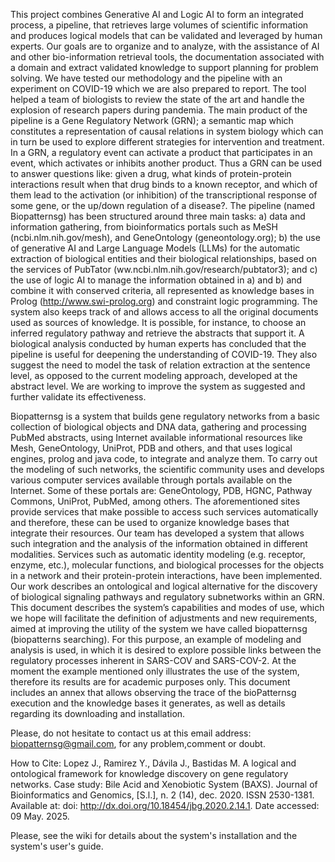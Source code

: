 This project combines Generative AI and  Logic AI to form an integrated process, a pipeline, that retrieves large volumes of scientific information and produces logical models that can be validated and leveraged by human experts. Our goals are to organize and to analyze, with the assistance of AI and other bio-information retrieval tools, the documentation associated with a domain and extract validated knowledge to support planning for problem solving. We have tested our methodology and the pipeline with an experiment on COVID-19 which we are also prepared to report. The tool helped a team of biologists  to review the state of the art and handle the explosion of research papers during pandemia. The main product of the pipeline is a Gene Regulatory Network (GRN); a semantic map which constitutes a representation of causal relations in system biology which can in turn be used to explore different strategies for intervention and treatment. In a GRN, a regulatory event can activate a product that participates in an event, which activates or inhibits another product. Thus a GRN can be used to answer questions like: given a drug, what kinds of protein-protein interactions result when that drug binds to a known receptor, and which of them lead to the activation (or inhibition) of the transcriptional response of some gene, or the up/down regulation of a disease?. The pipeline (named Biopatternsg) has been structured around three main tasks: a) data and information gathering, from bioinformatics portals such as MeSH (ncbi.nlm.nih.gov/mesh), and GeneOntology (geneontology.org); b) the use of generative AI and Large Language Models (LLMs) for the automatic extraction of biological entities and their biological relationships, based on the services of PubTator (ww.ncbi.nlm.nih.gov/research/pubtator3); and c) the use of logic AI to manage the information obtained in a) and b) and combine it with conserved criteria, all represented as knowledge bases in Prolog (http://www.swi-prolog.org) and constraint logic programming. The system also keeps track of and allows access to all the original documents used as sources of knowledge. It is possible, for instance, to choose an inferred regulatory pathway and retrieve the abstracts that support it. A biological analysis conducted by human experts has concluded that the pipeline is useful for deepening the understanding of COVID-19. They also suggest the need to model the task of relation extraction at the sentence level, as opposed to the current modeling approach, developed at the abstract level. We are working to improve the system as suggested and further validate its effectiveness.

Biopatternsg is a system that builds gene regulatory networks from a basic collection of biological objects and DNA data, gathering and processing PubMed abstracts, using Internet available informational resources like Mesh, GeneOntology, UniProt, PDB and others, and that uses logical engines, prolog and java code, to integrate and analyze them. To carry out the modeling of such networks, the scientific community uses and develops various computer services available through portals available on the Internet. Some of these portals are: GeneOntology, PDB, HGNC, Pathway Commons, UniProt, PubMed, among others. The aforementioned sites provide services that make possible to access such services automatically and therefore, these can be used to organize knowledge bases that integrate their resources. Our team has developed a system that allows such integration and the analysis of the information obtained in different modalities. Services such as automatic identity modeling (e.g. receptor, enzyme, etc.), molecular functions, and biological processes for the objects in a network and their protein-protein interactions, have been implemented. Our work describes an ontological and logical alternative for the discovery of biological signaling pathways and regulatory subnetworks within an GRN. This document describes the system’s capabilities and modes of use, which we hope will facilitate the definition of adjustments and new requirements, aimed at improving the utility of the system we have called biopatternsg (biopatterns searching). For this purpose, an example of modeling and analysis is used, in which it is desired to explore possible links between the regulatory processes inherent in SARS-COV and SARS-COV-2. At the moment the example mentioned only illustrates the use of the system, therefore its results are for academic purposes only. This document includes an annex that allows observing the trace of the bioPatternsg execution and the knowledge bases it generates, as well as details regarding its downloading and installation.

Please, do not hesitate to contact us at this email address: biopatternsg@gmail.com, for any problem,comment or doubt.

How to Cite: Lopez J., Ramirez Y., Dávila J., Bastidas M. A logical and ontological framework for knowledge discovery on gene regulatory networks. Case study: Bile Acid and Xenobiotic System (BAXS). Journal of Bioinformatics and Genomics, [S.l.], n. 2 (14), dec. 2020. ISSN 2530-1381. Available at: doi: http://dx.doi.org/10.18454/jbg.2020.2.14.1. Date accessed: 09 May. 2025.

Please, see the wiki for details about the system's installation and the system's user's guide.
